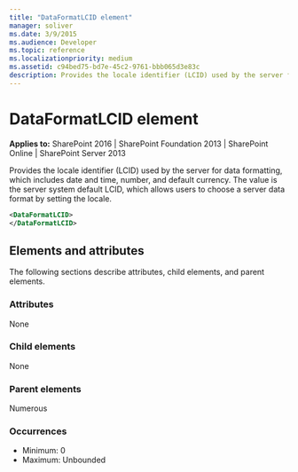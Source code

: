 ```yaml
---
title: "DataFormatLCID element"
manager: soliver
ms.date: 3/9/2015
ms.audience: Developer
ms.topic: reference
ms.localizationpriority: medium
ms.assetid: c94bed75-bd7e-45c2-9761-bbb065d3e83c
description: Provides the locale identifier (LCID) used by the server for data formatting, which includes date and time, number, and default currency.
---
```


# DataFormatLCID element

**Applies to:** SharePoint 2016 | SharePoint Foundation 2013 | SharePoint Online | SharePoint Server 2013

Provides the locale identifier (LCID) used by the server for data formatting, which includes date and time, number, and default currency. The value is the server system default LCID, which allows users to choose a server data format by setting the locale.

```XML
<DataFormatLCID>
</DataFormatLCID>
```

## Elements and attributes

The following sections describe attributes, child elements, and parent elements.

### Attributes

None

### Child elements

None

### Parent elements

Numerous

### Occurrences

- Minimum: 0
- Maximum: Unbounded

<br/>
